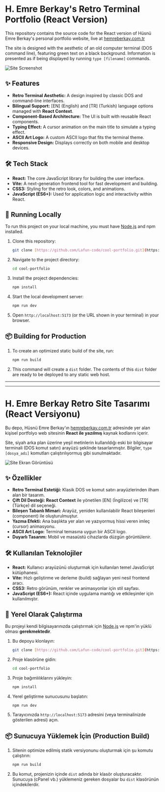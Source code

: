 # H. Emre Berkay's Retro Terminal Portfolio (React Version)

This repository contains the source code for the React version of Hüsnü Emre Berkay's personal portfolio website, live at [hemreberkay.com.tr](https://hemreberkay.com.tr/)

The site is designed with the aesthetic of an old computer terminal (DOS command line), featuring green text on a black background. Information is presented as if being displayed by running `type [filename]` commands.

![Site Screenshot](https://i.imgur.com/56VcNhD.png)

## ✨ Features

* **Retro Terminal Aesthetic:** A design inspired by classic DOS and command-line interfaces.
* **Bilingual Support:** [EN] (English) and [TR] (Turkish) language options managed with **React Context**.
* **Component-Based Architecture:** The UI is built with reusable React components.
* **Typing Effect:** A cursor animation on the main title to simulate a typing effect.
* **ASCII Art Logo:** A custom ASCII logo that fits the terminal theme.
* **Responsive Design:** Displays correctly on both mobile and desktop devices.

## 🛠️ Tech Stack

* **React:** The core JavaScript library for building the user interface.
* **Vite:** A next-generation frontend tool for fast development and building.
* **CSS3:** Styling for the retro look, colors, and animations.
* **JavaScript (ES6+):** Used for application logic and interactivity within React.

## 🚀 Running Locally

To run this project on your local machine, you must have [Node.js](https://nodejs.org/) and npm installed.

1.  Clone this repository:
    ```bash
    git clone [https://github.com/Lafun-code/cool-portfolio.git](https://github.com/Lafun-code/cool-portfolio.git)
    ```
   
2.  Navigate to the project directory:
    ```bash
    cd cool-portfolio
    ```
   
3.  Install the project dependencies:
    ```bash
    npm install
    ```
4.  Start the local development server:
    ```bash
    npm run dev
    ```
5.  Open `http://localhost:5173` (or the URL shown in your terminal) in your browser.

## 📦 Building for Production

1.  To create an optimized static build of the site, run:
    ```bash
    npm run build
    ```
2.  This command will create a `dist` folder. The contents of this `dist` folder are ready to be deployed to any static web host.

---
---

# H. Emre Berkay Retro Site Tasarımı (React Versiyonu)

Bu depo, Hüsnü Emre Berkay'ın [hemreberkay.com.tr](https://hemreberkay.com.tr/) adresinde yer alan kişisel portfolyo web sitesinin **React ile yazılmış** kaynak kodlarını içerir.

Site, siyah arka plan üzerine yeşil metinlerin kullanıldığı eski bir bilgisayar terminali (DOS komut satırı) arayüzü şeklinde tasarlanmıştır. Bilgiler, `type [dosya_adı]` komutları çalıştırılıyormuş gibi sunulmaktadır.

![Site Ekran Görüntüsü](https://i.imgur.com/fQB2kzB.png)

## ✨ Özellikler

* **Retro Terminal Estetiği:** Klasik DOS ve komut satırı arayüzlerinden ilham alan bir tasarım.
* **Çift Dil Desteği:** **React Context** ile yönetilen [EN] (İngilizce) ve [TR] (Türkçe) dil seçeneği.
* **Bileşen Tabanlı Mimari:** Arayüz, yeniden kullanılabilir React bileşenleri (component) ile oluşturulmuştur.
* **Yazma Efekti:** Ana başlıkta yer alan ve yazıyormuş hissi veren imleç (cursor) animasyonu.
* **ASCII Art Logo:** Terminal temasına uygun bir ASCII logo.
* **Duyarlı Tasarım:** Mobil ve masaüstü cihazlarda düzgün görüntülenir.

## 🛠️ Kullanılan Teknolojiler

* **React:** Kullanıcı arayüzünü oluşturmak için kullanılan temel JavaScript kütüphanesi.
* **Vite:** Hızlı geliştirme ve derleme (build) sağlayan yeni nesil frontend aracı.
* **CSS3:** Retro görünüm, renkler ve animasyonlar için stil sayfası.
* **JavaScript (ES6+):** React içinde uygulama mantığı ve etkileşimler için kullanılmıştır.

## 🚀 Yerel Olarak Çalıştırma

Bu projeyi kendi bilgisayarınızda çalıştırmak için [Node.js](https://nodejs.org/) ve npm'in yüklü olması **gerekmektedir**.

1.  Bu depoyu klonlayın:
    ```bash
    git clone [https://github.com/Lafun-code/cool-portfolio.git](https://github.com/Lafun-code/cool-portfolio.git)
    ```
   
2.  Proje klasörüne gidin:
    ```bash
    cd cool-portfolio
    ```
   
3.  Proje bağımlılıklarını yükleyin:
    ```bash
    npm install
    ```
4.  Yerel geliştirme sunucusunu başlatın:
    ```bash
    npm run dev
    ```
5.  Tarayıcınızda `http://localhost:5173` adresini (veya terminalinizde gösterilen adresi) açın.

## 📦 Sunucuya Yüklemek İçin (Production Build)

1.  Sitenin optimize edilmiş statik versiyonunu oluşturmak için şu komutu çalıştırın:
    ```bash
    npm run build
    ```
2.  Bu komut, projenizin içinde `dist` adında bir klasör oluşturacaktır. Sunucuya (cPanel vb.) yüklemeniz gereken dosyalar bu `dist` klasörünün içindekilerdir.
